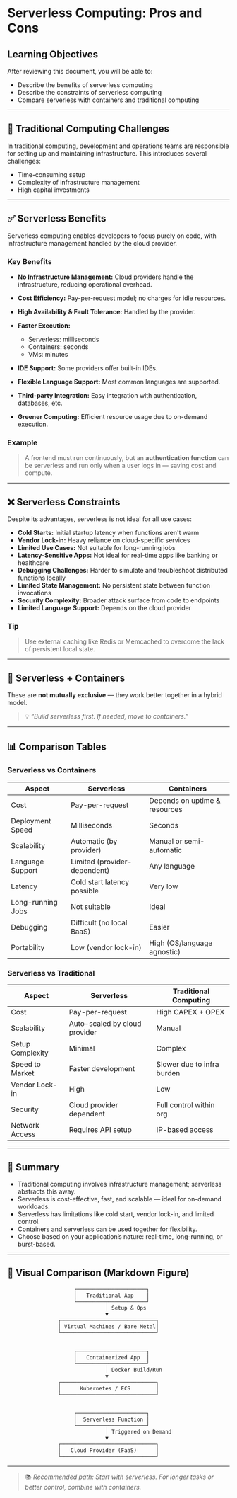 # Serverless Computing: Pros and Cons

## Learning Objectives

After reviewing this document, you will be able to:

- Describe the benefits of serverless computing
- Describe the constraints of serverless computing
- Compare serverless with containers and traditional computing

---

## 🚧 Traditional Computing Challenges

In traditional computing, development and operations teams are responsible for setting up and maintaining infrastructure. This introduces several challenges:

- Time-consuming setup
- Complexity of infrastructure management
- High capital investments

---

## ✅ Serverless Benefits

Serverless computing enables developers to focus purely on code, with infrastructure management handled by the cloud provider.

### Key Benefits

- **No Infrastructure Management:** Cloud providers handle the infrastructure, reducing operational overhead.
- **Cost Efficiency:** Pay-per-request model; no charges for idle resources.
- **High Availability & Fault Tolerance:** Handled by the provider.
- **Faster Execution:**

  - Serverless: milliseconds
  - Containers: seconds
  - VMs: minutes

- **IDE Support:** Some providers offer built-in IDEs.
- **Flexible Language Support:** Most common languages are supported.
- **Third-party Integration:** Easy integration with authentication, databases, etc.
- **Greener Computing:** Efficient resource usage due to on-demand execution.

### Example

> A frontend must run continuously, but an **authentication function** can be serverless and run only when a user logs in — saving cost and compute.

---

## ❌ Serverless Constraints

Despite its advantages, serverless is not ideal for all use cases:

- **Cold Starts:** Initial startup latency when functions aren't warm
- **Vendor Lock-in:** Heavy reliance on cloud-specific services
- **Limited Use Cases:** Not suitable for long-running jobs
- **Latency-Sensitive Apps:** Not ideal for real-time apps like banking or healthcare
- **Debugging Challenges:** Harder to simulate and troubleshoot distributed functions locally
- **Limited State Management:** No persistent state between function invocations
- **Security Complexity:** Broader attack surface from code to endpoints
- **Limited Language Support:** Depends on the cloud provider

### Tip

> Use external caching like Redis or Memcached to overcome the lack of persistent local state.

---

## 🔄 Serverless + Containers

These are **not mutually exclusive** — they work better together in a hybrid model.

> 💡 _“Build serverless first. If needed, move to containers.”_

---

## 📊 Comparison Tables

### Serverless vs Containers

| Aspect            | Serverless                   | Containers                    |
| ----------------- | ---------------------------- | ----------------------------- |
| Cost              | Pay-per-request              | Depends on uptime & resources |
| Deployment Speed  | Milliseconds                 | Seconds                       |
| Scalability       | Automatic (by provider)      | Manual or semi-automatic      |
| Language Support  | Limited (provider-dependent) | Any language                  |
| Latency           | Cold start latency possible  | Very low                      |
| Long-running Jobs | Not suitable                 | Ideal                         |
| Debugging         | Difficult (no local BaaS)    | Easier                        |
| Portability       | Low (vendor lock-in)         | High (OS/language agnostic)   |

### Serverless vs Traditional

| Aspect           | Serverless                    | Traditional Computing      |
| ---------------- | ----------------------------- | -------------------------- |
| Cost             | Pay-per-request               | High CAPEX + OPEX          |
| Scalability      | Auto-scaled by cloud provider | Manual                     |
| Setup Complexity | Minimal                       | Complex                    |
| Speed to Market  | Faster development            | Slower due to infra burden |
| Vendor Lock-in   | High                          | Low                        |
| Security         | Cloud provider dependent      | Full control within org    |
| Network Access   | Requires API setup            | IP-based access            |

---

## 🧠 Summary

- Traditional computing involves infrastructure management; serverless abstracts this away.
- Serverless is cost-effective, fast, and scalable — ideal for on-demand workloads.
- Serverless has limitations like cold start, vendor lock-in, and limited control.
- Containers and serverless can be used together for flexibility.
- Choose based on your application’s nature: real-time, long-running, or burst-based.

---

## 📌 Visual Comparison (Markdown Figure)

```plaintext
                     ┌──────────────────────┐
                     │   Traditional App    │
                     └─────────┬────────────┘
                               │ Setup & Ops
                               ▼
                ┌──────────────────────────────┐
                │ Virtual Machines / Bare Metal│
                └──────────────────────────────┘


                     ┌──────────────────────┐
                     │   Containerized App  │
                     └─────────┬────────────┘
                               │ Docker Build/Run
                               ▼
                ┌──────────────────────────────┐
                │      Kubernetes / ECS        │
                └──────────────────────────────┘


                     ┌──────────────────────┐
                     │  Serverless Function │
                     └─────────┬────────────┘
                               │ Triggered on Demand
                               ▼
                ┌──────────────────────────────┐
                │   Cloud Provider (FaaS)      │
                └──────────────────────────────┘
```

---

> 📚 _Recommended path: Start with serverless. For longer tasks or better control, combine with containers._
